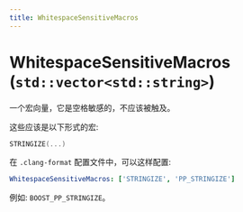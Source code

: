 ```yaml
---
title: WhitespaceSensitiveMacros
---
```


# WhitespaceSensitiveMacros (`std::vector<std::string>`)

一个宏向量，它是空格敏感的，不应该被触及。

这些应该是以下形式的宏:

```cpp
STRINGIZE(...)
```

在 `.clang-format` 配置文件中，可以这样配置:

```yaml
WhitespaceSensitiveMacros: ['STRINGIZE', 'PP_STRINGIZE']
```

例如: `BOOST_PP_STRINGIZE`。
